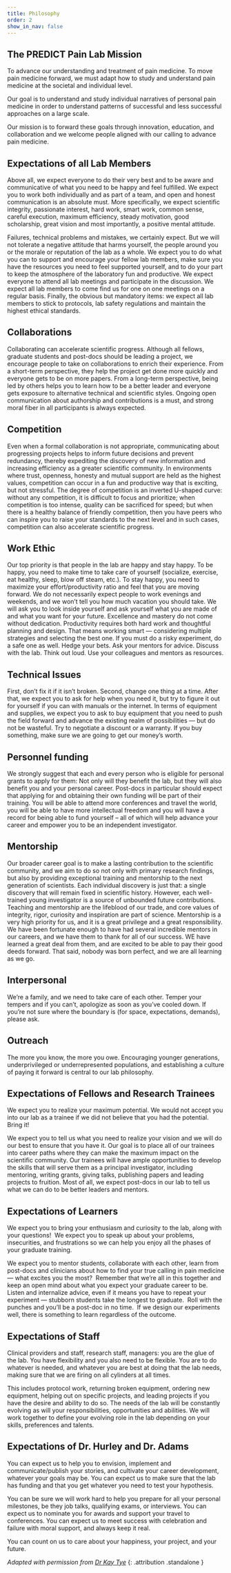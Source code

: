 ```yaml
---
title: Philosophy
order: 2
show_in_nav: false
---
```


## The PREDICT Pain Lab Mission

To advance our understanding and treatment of pain medicine. To move pain medicine forward, we must adapt how to study and understand pain medicine at the societal and individual level.

Our goal is to understand and study individual narratives of personal pain medicine in order to understand patterns of successful and less successful approaches on a large scale.

Our mission is to forward these goals through innovation, education, and collaboration and we welcome people aligned with our calling to advance pain medicine.

## Expectations of all Lab Members

Above all, we expect everyone to do their very best and to be aware and communicative of what you need to be happy and feel fulfilled. We expect you to work both individually and as part of a team, and open and honest communication is an absolute must. More specifically, we expect scientific integrity, passionate interest, hard work, smart work, common sense, careful execution, maximum efficiency, steady motivation, good scholarship, great vision and most importantly, a positive mental attitude.

Failures, technical problems and mistakes, we certainly expect. But we will not tolerate a negative attitude that harms yourself, the people around you or the morale or reputation of the lab as a whole. We expect you to do what you can to support and encourage your fellow lab members, make sure you have the resources you need to feel supported yourself, and to do your part to keep the atmosphere of the laboratory fun and productive. We expect everyone to attend all lab meetings and participate in the discussion. We expect all lab members to come find us for one on one meetings on a regular basis. Finally, the obvious but mandatory items: we expect all lab members to stick to protocols, lab safety regulations and maintain the highest ethical standards.

## Collaborations

Collaborating can accelerate scientific progress. Although all fellows, graduate students and post-docs should be leading a project, we encourage people to take on collaborations to enrich their experience. From a short-term perspective, they help the project get done more quickly and everyone gets to be on more papers. From a long-term perspective, being led by others helps you to learn how to be a better leader and everyone gets exposure to alternative technical and scientific styles. Ongoing open communication about authorship and contributions is a must, and strong moral fiber in all participants is always expected.

## Competition

Even when a formal collaboration is not appropriate, communicating about progressing projects helps to inform future decisions and prevent redundancy, thereby expediting the discovery of new information and increasing efficiency as a greater scientific community. In environments where trust, openness, honesty and mutual support are held as the highest values, competition can occur in a fun and productive way that is exciting, but not stressful. The degree of competition is an inverted U-shaped curve: without any competition, it is difficult to focus and prioritize; when competition is too intense, quality can be sacrificed for speed; but when there is a healthy balance of friendly competition, then you have peers who can inspire you to raise your standards to the next level and in such cases, competition can also accelerate scientific progress.

## Work Ethic

Our top priority is that people in the lab are happy and stay happy. To be happy, you need to make time to take care of yourself (socialize, exercise, eat healthy, sleep, blow off steam, etc.). To stay happy, you need to maximize your effort/productivity ratio and feel that you are moving forward. We do not necessarily expect people to work evenings and weekends, and we won’t tell you how much vacation you should take. We will ask you to look inside yourself and ask yourself what you are made of and what you want for your future. Excellence and mastery do not come without dedication. Productivity requires both hard work and thoughtful planning and design. That means working smart — considering multiple strategies and selecting the best one. If you must do a risky experiment, do a safe one as well. Hedge your bets. Ask your mentors for advice. Discuss with the lab. Think out loud. Use your colleagues and mentors as resources.

## Technical Issues

First, don’t fix it if it isn’t broken. Second, change one thing at a time. After that, we expect you to ask for help when you need it, but try to figure it out for yourself if you can with manuals or the internet. In terms of equipment and supplies, we expect you to ask to buy equipment that you need to push the field forward and advance the existing realm of possibilities — but do not be wasteful. Try to negotiate a discount or a warranty. If you buy something, make sure we are going to get our money’s worth.

## Personnel funding

We strongly suggest that each and every person who is eligible for personal grants to apply for them: Not only will they benefit the lab, but they will also benefit you and your personal career. Post-docs in particular should expect that applying for and obtaining their own funding will be part of their training. You will be able to attend more conferences and travel the world, you will be able to have more intellectual freedom and you will have a record for being able to fund yourself – all of which will help advance your career and empower you to be an independent investigator.

## Mentorship

Our broader career goal is to make a lasting contribution to the scientific community, and we aim to do so not only with primary research findings, but also by providing exceptional training and mentorship to the next generation of scientists. Each individual discovery is just that: a single discovery that will remain fixed in scientific history. However, each well-trained young investigator is a source of unbounded future contributions. Teaching and mentorship are the lifeblood of our trade, and core values of integrity, rigor, curiosity and inspiration are part of science. Mentorship is a very high priority for us, and it is a great privilege and a great responsibility. We have been fortunate enough to have had several incredible mentors in our careers, and we have them to thank for all of our success. WE have learned a great deal from them, and are excited to be able to pay their good deeds forward. That said, nobody was born perfect, and we are all learning as we go.

## Interpersonal

We’re a family, and we need to take care of each other. Temper your tempers and if you can’t, apologize as soon as you’ve cooled down. If you’re not sure where the boundary is (for space, expectations, demands), please ask.

## Outreach

The more you know, the more you owe. Encouraging younger generations, underprivileged or underrepresented populations, and establishing a culture of paying it forward is central to our lab philosophy.

## Expectations of Fellows and Research Trainees

We expect you to realize your maximum potential. We would not accept you into our lab as a trainee if we did not believe that you had the potential. Bring it!

We expect you to tell us what you need to realize your vision and we will do our best to ensure that you have it. Our goal is to place all of our trainees into career paths where they can make the maximum impact on the scientific community. Our trainees will have ample opportunities to develop the skills that will serve them as a principal investigator, including mentoring, writing grants, giving talks, publishing papers and leading projects to fruition. Most of all, we expect post-docs in our lab to tell us what we can do to be better leaders and mentors.

## Expectations of Learners

We expect you to bring your enthusiasm and curiosity to the lab, along with your questions!  We expect you to speak up about your problems, insecurities, and frustrations so we can help you enjoy all the phases of your graduate training.

We expect you to mentor students, collaborate with each other, learn from post-docs and clinicians about how to find your true calling in pain medicine — what excites you the most?  Remember that we’re all in this together and keep an open mind about what you expect your graduate career to be.  Listen and internalize advice, even if it means you have to repeat your experiment — stubborn students take the longest to graduate.  Roll with the punches and you’ll be a post-doc in no time.  If we design our experiments well, there is something to learn regardless of the outcome.

## Expectations of Staff

Clinical providers and staff, research staff, managers: you are the glue of the lab. You have flexibility and you also need to be flexible. You are to do whatever is needed, and whatever you are best at doing that the lab needs, making sure that we are firing on all cylinders at all times.

This includes protocol work, returning broken equipment, ordering new equipment, helping out on specific projects, and leading projects if you have the desire and ability to do so. The needs of the lab will be constantly evolving as will your responsibilities, opportunities and abilities. We will work together to define your evolving role in the lab depending on your skills, preferences and talents.


## Expectations of Dr. Hurley and Dr. Adams

You can expect us to help you to envision, implement and communicate/publish your stories, and cultivate your career development, whatever your goals may be. You can expect us to make sure that the lab has funding and that you get whatever you need to test your hypothesis.

You can be sure we will work hard to help you prepare for all your personal milestones, be they job talks, qualifying exams, or interviews. You can expect us to nominate you for awards and support your travel to conferences. You can expect us to meet success with celebration and failure with moral support, and always keep it real.

You can count on us to care about your happiness, your project, and your future.

*Adapted with permission from [Dr Kay Tye][tyelab]*
{: .attribution .standalone }

[tyelab]: https://tyelab.mit.edu
